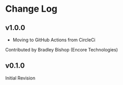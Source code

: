 # Change Log

## v1.0.0

 * Moving to GitHub Actions from CircleCi

Contributed by Bradley Bishop (Encore Technologies)

## v0.1.0

Initial Revision
